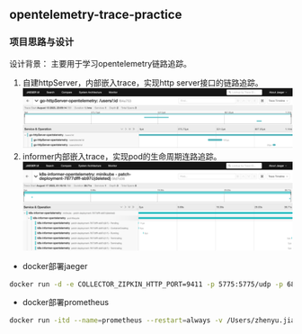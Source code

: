 ## opentelemetry-trace-practice

### 项目思路与设计
设计背景：
主要用于学习opentelemetry链路追踪。
1. 自建httpServer，内部嵌入trace，实现http server接口的链路追踪。
![](https://github.com/Kubernetes-Learning-Playground/opentelemetry-trace-practice/blob/main/image/WechatIMG1298.png?raw=true)
2. informer内部嵌入trace，实现pod的生命周期连路追踪。
![](https://github.com/Kubernetes-Learning-Playground/opentelemetry-trace-practice/blob/main/image/img.png?raw=true)



- docker部署jaeger
```bash
docker run -d -e COLLECTOR_ZIPKIN_HTTP_PORT=9411 -p 5775:5775/udp -p 6831:6831/udp -p 6832:6832/udp -p 5778:5778  -p 16686:16686 -p 14268:14268  -p 14269:14269   -p 9411:9411 jaegertracing/all-in-one:latest
```

- docker部署prometheus
```bash
docker run -itd --name=prometheus --restart=always -v /Users/zhenyu.jiang/go/src/golanglearning/new_project/opentelemetry-practice/prometheus.yml:/etc/prometheus/prometheus.yml -p 9090:9090 prom/prometheus
```
